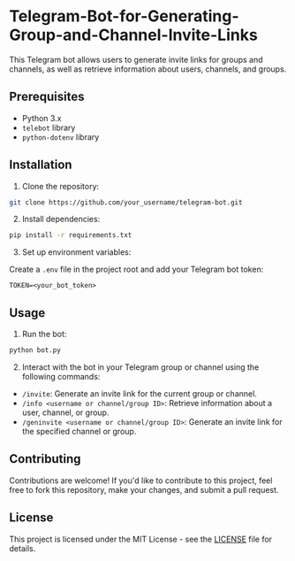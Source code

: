 # Telegram-Bot-for-Generating-Group-and-Channel-Invite-Links

This Telegram bot allows users to generate invite links for groups and channels, as well as retrieve information about users, channels, and groups.

## Prerequisites

- Python 3.x
- `telebot` library
- `python-dotenv` library

## Installation

1. Clone the repository:

```bash
git clone https://github.com/your_username/telegram-bot.git
```

2. Install dependencies:

```bash
pip install -r requirements.txt
```

3. Set up environment variables:
   
Create a `.env` file in the project root and add your Telegram bot token:

```plaintext
TOKEN=<your_bot_token>
```

## Usage

1. Run the bot:

```bash
python bot.py
```

2. Interact with the bot in your Telegram group or channel using the following commands:

- `/invite`: Generate an invite link for the current group or channel.
- `/info <username or channel/group ID>`: Retrieve information about a user, channel, or group.
- `/geninvite <username or channel/group ID>`: Generate an invite link for the specified channel or group.

## Contributing

Contributions are welcome! If you'd like to contribute to this project, feel free to fork this repository, make your changes, and submit a pull request.

## License

This project is licensed under the MIT License - see the [LICENSE](LICENSE) file for details.
